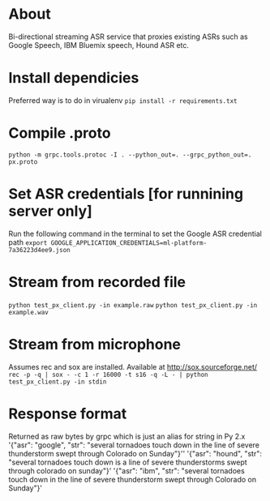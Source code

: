 # About
Bi-directional streaming ASR service that proxies existing ASRs such as Google Speech, IBM Bluemix speech, Hound ASR etc.

# Install dependicies
Preferred way is to do in virualenv
`pip install -r requirements.txt`

# Compile .proto 
`python -m grpc.tools.protoc -I . --python_out=. --grpc_python_out=. px.proto`

# Set ASR credentials [for runnining server only]
Run the following command in the terminal to set the Google ASR credential path
`export GOOGLE_APPLICATION_CREDENTIALS=ml-platform-7a36223d4ee9.json`

# Stream from recorded file 
`python test_px_client.py -in example.raw`
`python test_px_client.py -in example.wav`

# Stream from microphone
Assumes rec and sox are installed. Available at http://sox.sourceforge.net/
`rec -p -q | sox - -c 1 -r 16000 -t s16 -q -L - | python test_px_client.py -in stdin`

# Response format
Returned as raw bytes by grpc which is just an alias for string in Py 2.x
'{"asr": "google", "str": "several tornadoes touch down in the line of severe thunderstorm swept through Colorado on Sunday"}''
'{"asr": "hound", "str": "several tornadoes touch down is a line of severe thunderstorms swept through colorado on sunday"}'
'{"asr": "ibm", "str": "several tornadoes touch down in the line of severe thunderstorm swept through Colorado on Sunday"}'
